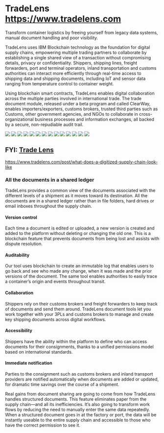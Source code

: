 
# TradeLens https://www.tradelens.com

Transform container logistics by freeing yourself from legacy data systems, manual document handling and poor visibility.


TradeLens uses IBM Blockchain technology as the foundation for digital supply chains, empowering multiple trading partners to collaborate by establishing a single shared view of a transaction without compromising details, privacy or confidentiality. Shippers, shipping lines, freight forwarders, port and terminal operators, inland transportation and customs authorities can interact more efficiently through real-time access to shipping data and shipping documents, including IoT and sensor data ranging from temperature control to container weight.

<p>
Using blockchain smart contracts, TradeLens enables digital collaboration across the multiple parties involved in international trade. The trade document module, released under a beta program and called ClearWay, enables importers/exporters, customs brokers, trusted third parties such as Customs, other government agencies, and NGOs to collaborate in cross-organizational business processes and information exchanges, all backed by a secure, non-repudiable audit trail.
<p>






<img src="/img/TradeLens.png">

<img src="/img/TradeLens1.png">

<img src="/img/TradeLens2.png">

<img src="/img/TradeLens3.png">

<img src="/img/TradeLens4.png">

<img src="/img/TradeLens5.png">

<img src="/img/TradeLens6.png">

<img src="/img/TradeLens7.png">

<img src="/img/TradeLens8.png">

<img src="/img/TradeLens9.png">

<img src="/img/TradeLens10.png">

<img src="/img/TradeLens11.png">

<img src="/img/TradeLens12.png">

<img src="/img/TradeLens13.png">


## FYI: <a href="https://www.tradelens.com">Trade Lens</a>

https://www.tradelens.com/post/what-does-a-digitized-supply-chain-look-like

### All the documents in a shared ledger
TradeLens provides a common view of the documents associated with the different levels of a shipment as it moves toward its destination. All the documents are in a shared ledger rather than in file folders, hard drives or email inboxes throughout the supply chain.

#### Version control 

Each time a document is edited or uploaded, a new version is created and added to the platform without deleting or changing the old one. This is a blockchain feature that prevents documents from being lost and assists with dispute resolution.

#### Auditability

Our tool uses blockchain to create an immutable log that enables users to go back and see who made any change, when it was made and the prior versions of the document. The same tool enables authorities to easily trace a container’s origin and events throughout transit.

#### Collaboration 

Shippers rely on their customs brokers and freight forwarders to keep track of documents and send them around. TradeLens document tools let you work together with your 3PLs and customs brokers to manage and create key shipping documents across digital workflows.

#### Accessibility

Shippers have the ability within the platform to define who can access documents for their consignments, thanks to a unified permissions model based on international standards.

#### Immediate notification

Parties to the consignment such as customs brokers and inland transport providers are notified automatically when documents are added or updated, for dramatic time savings over the course of a shipment.


Real gains from document sharing are going to come from how TradeLens handles structured documents. This feature eliminates paper from the supply chain—and all its inefficiencies. It’s also going to transform work flows by reducing the need to manually enter the same data repeatedly. When a structured document goes in at the factory or port, the data will be instantly useable to the entire supply chain and accessible to those who have the correct permission to see it.
